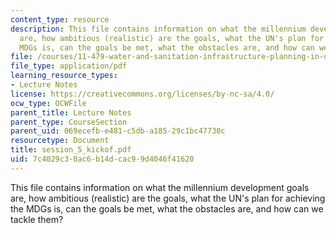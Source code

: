 ```yaml
---
content_type: resource
description: This file contains information on what the millennium development goals
  are, how ambitious (realistic) are the goals, what the UN's plan for achieving the
  MDGs is, can the goals be met, what the obstacles are, and how can we tackle them?
file: /courses/11-479-water-and-sanitation-infrastructure-planning-in-developing-countries-spring-2005/7c4029c30ac6b14dcac99d4046f41620_session_5_kickof.pdf
file_type: application/pdf
learning_resource_types:
- Lecture Notes
license: https://creativecommons.org/licenses/by-nc-sa/4.0/
ocw_type: OCWFile
parent_title: Lecture Notes
parent_type: CourseSection
parent_uid: 069ecefb-e481-c5db-a185-29c1bc47738c
resourcetype: Document
title: session_5_kickof.pdf
uid: 7c4029c3-0ac6-b14d-cac9-9d4046f41620
---
```

This file contains information on what the millennium development goals are, how ambitious (realistic) are the goals, what the UN's plan for achieving the MDGs is, can the goals be met, what the obstacles are, and how can we tackle them?